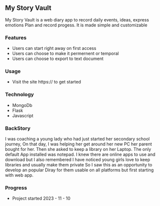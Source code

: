 ## My Story Vault

My Story Vault is a web diary app to record daily events, ideas, express emotions
Plan and record progess. It is made simple and customizable

### Features

- Users can start right away on first access
- Users can choose to make it permernent or temporal
- Users can choose to export to text document


### Usage
- Visit the site https:// to get started

### Technology
- MongoDb
- Flask
- Javascript

### BackStory

I was coaching a young lady who had just started her secondary school journey,
On that day, I was helping her get around her new PC her parent bought for her.
Then she asked to keep a library on her Laptop. The only default App installed
was notepad. I knew there are online apps to use and download but I also remembered
I have noticed young girls love to keep libraries and usually make them private
So I saw this as an opportunity to develop an popular Diray for them usable on all
platforms but first starting with web app.

### Progress

- Project started 2023 - 11 - 10

